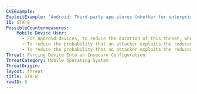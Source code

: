 ```yaml
---
CVEExample:
ExploitExample: 'Android: Third-party app stores (whether for enterprise or personal use) that require user to weaken device security posture by enabling installation of apps from unknown sources.'
ID: STA-8
PossibleCountermeasures:
    Mobile Device User:
      - For Android devices, to reduce the duration of this threat, when needing to install app not available from the Google Play Store (e.g., in-house enterprise app), only enable the __Unknown Sources__ option in __Settings > Security__ menu for as long as necessary to complete installation of the 3rd party app; disable it when installation is complete.
      - To reduce the probability that an attacker exploits the reduced security posture to install unauthorized apps on the device, while **Unknown Sources** is enabled, perform enterprise app installation while connected to trusted and secure Wi-Fi networks, or at a minimum, over a VPN connection to a secured enterprise network.
      - To reduce the probability that an attacker exploits the reduced security posture to install unauthorized apps on the device, while __Unknown Sources__ is enabled, limit device activity to installing trusted enterprise applications through trusted channels (e.g., enterprise app store). Web pages, e-mails, SMS/MMS messages, and NFC/RFID tags can all present (and potentially automatically access) URLs to malicious apps that would normally blocked from installation.
Threat: Forcing Device Into an Insecure Configuration
ThreatCategory: Mobile Operating System
ThreatOrigin:
layout: threat
title: STA-8
rawID: 8
---
```

